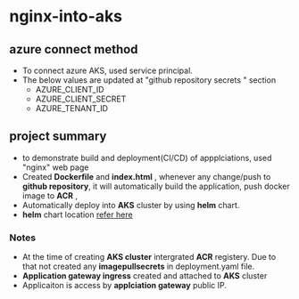 # nginx-into-aks

## azure connect method
  * To connect azure AKS, used service principal.
  * The below values are updated at "github repository secrets " section
    * AZURE_CLIENT_ID
    * AZURE_CLIENT_SECRET
    * AZURE_TENANT_ID
   

## project summary

* to demonstrate build and deployment(CI/CD) of appplciations, used "nginx" web page
* Created __Dockerfile__ and __index.html__ , whenever any change/push to __github repository__, it will automatically build the application, push docker image to __ACR__ ,
* Automatically deploy into __AKS__ cluster by using __helm__ chart.
* __helm__ chart location [refer here](./deployment-scripts/dev/helm)

### Notes
* At the time of creating __AKS cluster__ intergrated __ACR__ registery. Due to that not created any __imagepullsecrets__ in deployment.yaml file.
* __Application gateway ingress__ created and attached to __AKS__ cluster
* Applicaiton is access by __applciation gateway__ public IP.
